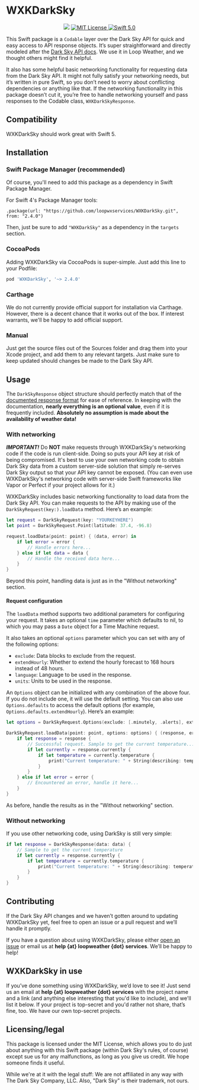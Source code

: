 # WXKDarkSky
<p align="center">
    <a href="https://travis-ci.org/loopwxservices/WXKDarkSky"><img src="https://travis-ci.org/loopwxservices/WXKDarkSky.svg?branch=master"></a>
    <a href="https://github.com/loopwxservices/WXKDarkSky/blob/master/LICENSE">
        <img src="http://img.shields.io/badge/license-MIT-brightgreen.svg" alt="MIT License">
    </a>
    <a href="https://swift.org">
        <img src="https://img.shields.io/badge/swift-5.0-brightgreen.svg" alt="Swift 5.0">
    </a>
</p>

This Swift package is a `Codable` layer over the Dark Sky API for quick and easy access to API response objects. It’s super straightforward and directly modeled after the [Dark Sky API docs](https://darksky.net/dev/docs/response). We use it in Loop Weather, and we thought others might find it helpful.

It also has some helpful basic networking functionality for requesting data from the Dark Sky API. It might not fully satisfy your networking needs, but it’s written in pure Swift, so you don’t need to worry about conflicting dependencies or anything like that. If the networking functionality in this package doesn’t cut it, you’re free to handle networking yourself and pass responses to the Codable class, `WXKDarkSkyResponse`.

## Compatibility
WXKDarkSky should work great with Swift 5.

## Installation

### Swift Package Manager (recommended)
Of course, you'll need to add this package as a dependency in Swift Package Manager.

For Swift 4's Package Manager tools:

    .package(url: "https://github.com/loopwxservices/WXKDarkSky.git", from: "2.4.0")

Then, just be sure to add `"WXKDarkSky"` as a dependency in the `targets` section.

### CocoaPods
Adding WXKDarkSky via CocoaPods is super-simple. Just add this line to your Podfile:

```ruby
pod 'WXKDarkSky', '~> 2.4.0'
```

### Carthage
We do not currently provide official support for installation via Carthage. However, there is a decent chance that it works out of the box. If interest warrants, we'll be happy to add official support.

### Manual
Just get the source files out of the Sources folder and drag them into your Xcode project, and add them to any relevant targets. Just make sure to keep updated should changes be made to the Dark Sky API.

## Usage
The `DarkSkyResponse` object structure should perfectly match that of the [documented response format](https://darksky.net/dev/docs/response) for ease of reference. In keeping with the documentation, **nearly everything is an optional value**, even if it is frequently included. **Absolutely no assumption is made about the availability of weather data!**

### With networking
***IMPORTANT!*** Do **NOT** make requests through WXKDarkSky's networking code if the code is run client-side. Doing so puts your API key at risk of being compromised. It's best to use your own networking code to obtain Dark Sky data from a custom server-side solution that simply re-serves Dark Sky output so that your API key cannot be exposed. (You can even use WXKDarkSky's networking code with server-side Swift frameworks like Vapor or Perfect if your project allows for it.)

WXKDarkSky includes basic networking functionality to load data from the Dark Sky API. You can make requests to the API by making use of the `DarkSkyRequest(key:).loadData` method. Here’s an example:

```swift
let request = DarkSkyRequest(key: "YOURKEYHERE")
let point = DarkSkyRequest.Point(latitude: 37.4, -96.8)

request.loadData(point: point) { (data, error) in
    if let error = error {
        // Handle errors here...
    } else if let data = data {
        // Handle the received data here...
    }
}
```

Beyond this point, handling data is just as in the "Without networking" section.

#### Request configuration
The `loadData` method supports two additional parameters for configuring your request. It takes an optional `time` parameter which defaults to nil, to which you may pass a `Date` object for a Time Machine request.

It also takes an optional `options` parameter which you can set with any of the following options:

* `exclude`: Data blocks to exclude from the request.
* `extendHourly`: Whether to extend the hourly forecast to 168 hours instead of 48 hours.
* `language`: Language to be used in the response.
* `units`: Units to be used in the response.

An `Options` object can be initialized with any combination of the above four. If you do not include one, it will use the default setting. You can also use `Options.defaults` to access the default options (for example, `Options.defaults.extendHourly`). Here’s an example:
    
```swift
let options = DarkSkyRequest.Options(exclude: [.minutely, .alerts], extendHourly: true, language: .german, units: .si)

DarkSkyRequest.loadData(point: point, options: options) { (response, error) in
    if let response = response {
        // Successful request. Sample to get the current temperature...
        if let currently = response.currently {
            if let temperature = currently.temperature {
                print("Current temperature: " + String(describing: temperature))
            }
        }
    } else if let error = error {
        // Encountered an error, handle it here...
    }
}
```

As before, handle the results as in the "Without networking" section.

### Without networking
If you use other networking code, using DarkSky is still very simple:

```swift
if let response = DarkSkyResponse(data: data) {
    // Sample to get the current temperature
    if let currently = response.currently {
        if let temperature = currently.temperature {
            print("Current temperature: " + String(describing: temperature))
        }
    }
}
```

## Contributing
If the Dark Sky API changes and we haven’t gotten around to updating WXKDarkSky yet, feel free to open an issue or a pull request and we’ll handle it promptly.

If you have a question about using WXKDarkSky, please either [open an issue](https://github.com/loopwxservices/WXKDarkSky/issues/new) or email us at **help {at} loopweather {dot} services**. We’ll be happy to help!

## WXKDarkSky in use
If you’ve done something using WXKDarkSky, we’d love to see it! Just send us an email at **help {at} loopweather {dot} services** with the project name and a link (and anything else interesting that you'd like to include), and we'll list it below. If your project is top-secret and you'd rather not share, that’s fine, too. We have our own top-secret projects.

## Licensing/legal
This package is licensed under the MIT License, which allows you to do just about anything with this Swift package (within Dark Sky's rules, of course) except sue us for any malfunctions, as long as you give us credit. We hope someone finds it useful.

While we're at it with the legal stuff: We are not affiliated in any way with The Dark Sky Company, LLC. Also, "Dark Sky" is their trademark, not ours.
